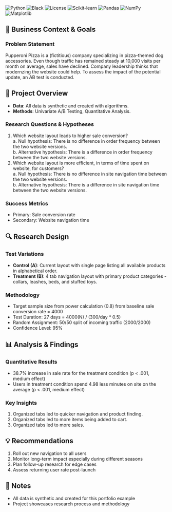 ![Python](https://img.shields.io/badge/python-3.13-blue.svg)
![Black](https://img.shields.io/badge/code%20style-black-000000.svg)
![License](https://img.shields.io/badge/license-MIT-green.svg)
![Scikit-learn](https://img.shields.io/badge/ML-scikit--learn-F7931E.svg)
![Pandas](https://img.shields.io/badge/pandas-2.3.3-150458.svg)
![NumPy](https://img.shields.io/badge/numpy-2.2.2-013243.svg)
![Matplotlib](https://img.shields.io/badge/matplotlib-3.10.0-11557c.svg)

## 🎯 Business Context & Goals
### Problem Statement
Pupperoni Pizza is a (fictitious) company specializing in pizza-themed dog accessories. 
Even though traffic has remained steady at 10,000 visits per month on average, sales have declined.
Company leadership thinks that modernzing the website could help.
To assess the impact of the potential update, an AB test is conducted.

## 📌 Project Overview
- **Data**: All data is synthetic and created with algorithms.
- **Methods**: Univariate A/B Testing, Quantitative Analysis.

### Research Questions & Hypotheses
1. Which website layout leads to higher sale conversion?
   <br>a. Null hypothesis: There is no difference in order frequency between the two website versions.
   <br>b. Alternative hypothesis: There is a difference in order frequency between the two website versions.
2. Which website layout is more efficient, in terms of time spent on website, for customers?
   <br>a. Null hypothesis: There is no difference in site navigation time between the two website versions.
   <br>b. Alternative hypothesis: There is a difference in site navigation time between the two website versions.

### Success Metrics
- Primary: Sale conversion rate
- Secondary: Website navigation time

## 🔍 Research Design
### Test Variations
- **Control (A)**: Current layout with single page listing all available products in alphabetical order.
- **Treatment (B)**: 4 tab navigation layout with primary product categories - collars, leashes, beds, and stuffed toys.

### Methodology
- Target sample size from power calculation (0.8) from baseline sale conversion rate = 4000
- Test Duration: 27 days = 4000(N) / (300/day * 0.5)
- Random Assignment: 50/50 split of incoming traffic (2000/2000)
- Confidence Level: 95%

## 📊 Analysis & Findings
### Quantitative Results
- 38.7% increase in sale rate for the treatment condition (p < .001, medium effect)
- Users in treatment condition spend 4.98 less minutes on site on the average (p < .001, medium effect)

### Key Insights
1. Organized tabs led to quicker navigation and product finding.
2. Organized tabs led to more items being added to cart.
3. Organized tabs led to more sales. 

## 💡 Recommendations
1. Roll out new navigation to all users
2. Monitor long-term impact especially during different seasons 
3. Plan follow-up research for edge cases
4. Assess returning user rate post-launch

## 📝 Notes
- All data is synthetic and created for this portfolio example
- Project showcases research process and methodology 
